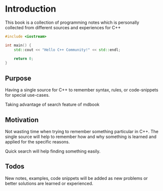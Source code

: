 # Introduction

This book is a collection of programming notes which is personally collected from different sources and experiences for C++

```cpp
#include <iostream>

int main() {
    std::cout << "Hello C++ Community!" << std::endl;

    return 0;
}
```

## Purpose

Having a single source for C++ to remember syntax, rules, or code-snippets for special use-cases.

Taking advantage of search feature of mdbook

## Motivation

Not wasting time when trying to remember something particular in C++. The single source will help to remember how and why something is learned and applied for the specific reasons.

Quick search will help finding something easily.

## Todos

New notes, examples, code snippets will be added as new problems or better solutions are learned or experienced.
